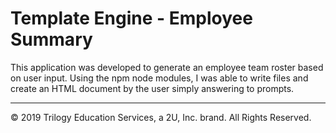 # Template Engine - Employee Summary

This application was developed to generate an employee team roster based on user input.
Using the npm node modules, I was able to write files and create an HTML document by
the user simply answering to prompts. 

- - -
© 2019 Trilogy Education Services, a 2U, Inc. brand. All Rights Reserved.
